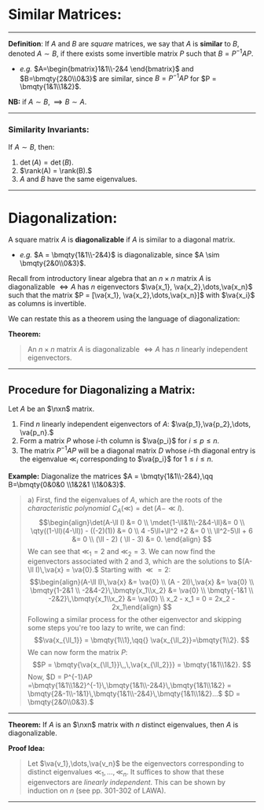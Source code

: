 # Similar Matrices:

***

**Definition**: If $A$ and $B$ are *square* matrices, we say that $A$ is **similar** to $B$, denoted $A \sim B$, if there exists some invertible matrix $P$ such that $B = P^{-1}AP.$

- *e.g.* $A=\begin{bmatrix}1&1\\-2&4 \end{bmatrix}$ and $B=\bmqty{2&0\\0&3}$ are similar, since $B=P^{-1}AP$ for $P = \bmqty{1&1\\1&2}$.

**NB:** if $A\sim B,\implies B \sim A$.

***

### Similarity Invariants:

If $A \sim B$, then:

1. $\det(A) = \det(B).$
2. $\rank(A) = \rank(B).$
3. $A$ and $B$ have the same eigenvalues.

***

# Diagonalization:

A square matrix $A$ is **diagonalizable** if $A$ is similar to a diagonal matrix. 

- *e.g.* $A = \bmqty{1&1\\-2&4}$ is diagonalizable, since $A \sim \bmqty{2&0\\0&3}$.


Recall from introductory linear algebra that an $n \times n$ matrix $A$ is diagonalizable $\iff A$ has $n$ eigenvectors $\va{x_1}, \va{x_2},\dots,\va{x_n}$ such that the matrix $P = [\va{x_1}, \va{x_2},\dots,\va{x_n}]$ with $\va{x_i}$ as columns is invertible.

We can restate this as a theorem using the language of diagonalization:

**Theorem:**
> An $n \times n$ matrix $A$ is diagonalizable $\iff A$ has $n$ linearly independent eigenvectors. 

***

## Procedure for Diagonalizing a Matrix:

Let $A$ be an $\nxn$ matrix. 

1. Find $n$ linearly independent eigenvectors of $A$: $\va{p_1},\va{p_2},\dots, \va{p_n}.$
2.  Form a matrix $P$ whose $i$-th column is $\va{p_i}$ for $i\leq p \leq n.$
3.  The matrix $P^{-1}AP$ will be a diagonal matrix $D$ whose *i*-th diagonal entry is the eigenvalue $\ll_i$ corresponding to $\va{p_i}$ for $1\leq i \leq n$. 



**Example:** Diagonalize the matrices $A = \bmqty{1&1\\-2&4},\qq B=\bmqty{0&0&0 \\1&2&1 \\1&0&3}$.


> a) First, find the eigenvalues of $A$, which are the roots of the *characteristic polynomial* $C_A(\ll) = \det(A-\ll I).$
> $$\begin{align}\det(A-\ll I) &= 0 \\ \mdet{1-\ll&1\\-2&4-\ll}&= 0 \\ \qty((1-\ll)(4-\ll)) - ((-2)(1)) &= 0 \\ 4 -5\ll+\ll^2 +2 &= 0 \\ \ll^2-5\ll + 6 &= 0 \\ (\ll - 2) ( \ll - 3) &= 0. \end{align} $$
> We can see that $\ll_1 = 2$ and $\ll_2 = 3$. 
> We can now find the eigenvectors associated with 2 and 3, which are the solutions to $(A-\ll I)\,\va{x} = \va{0}.$ Starting with $\ll = 2$:
> $$\begin{align}(A-\ll I)\,\va{x} &= \va{0} \\ (A - 2I)\,\va{x} &= \va{0} \\ \bmqty{1-2&1 \\ -2&4-2}\,\bmqty{x_1\\x_2} &= \va{0} \\ \bmqty{-1&1 \\ -2&2}\,\bmqty{x_1\\x_2} &= \va{0} \\ x_2 - x_1 = 0 = 2x_2 - 2x_1\end{align} $$
> Following a similar process for the other eigenvector and skipping some steps you're too lazy to write, we can find:
> $$\va{x_{\ll_1}} = \bmqty{1\\1},\qq{} \va{x_{\ll_2}}=\bmqty{1\\2}. $$
> We can now form the matrix $P$:
> $$P = \bmqty{\va{x_{\ll_1}}\,,\,\va{x_{\ll_2}}} = \bmqty{1&1\\1&2}. $$
> Now, $D = P^{-1}AP =\bmqty{1&1\\1&2}^{-1}\,\bmqty{1&1\\-2&4}\,\bmqty{1&1\\1&2} = \bmqty{2&-1\\-1&1}\,\bmqty{1&1\\-2&4}\,\bmqty{1&1\\1&2}...$
> $D = \bmqty{2&0\\0&3}.$

***
**Theorem:** If $A$ is an $\nxn$ matrix with $n$ distinct eigenvalues, then $A$ is diagonalizable.

**Proof Idea:** 
> Let $\va{v_1},\dots,\va{v_n}$ be the eigenvectors corresponding to distinct eigenvalues $\ll_1,\dots,\ll_n$. It suffices to show that these eigenvectors are *linearly independent*. This can be shown by induction on $n$  (see pp. 301-302 of LAWA).

***